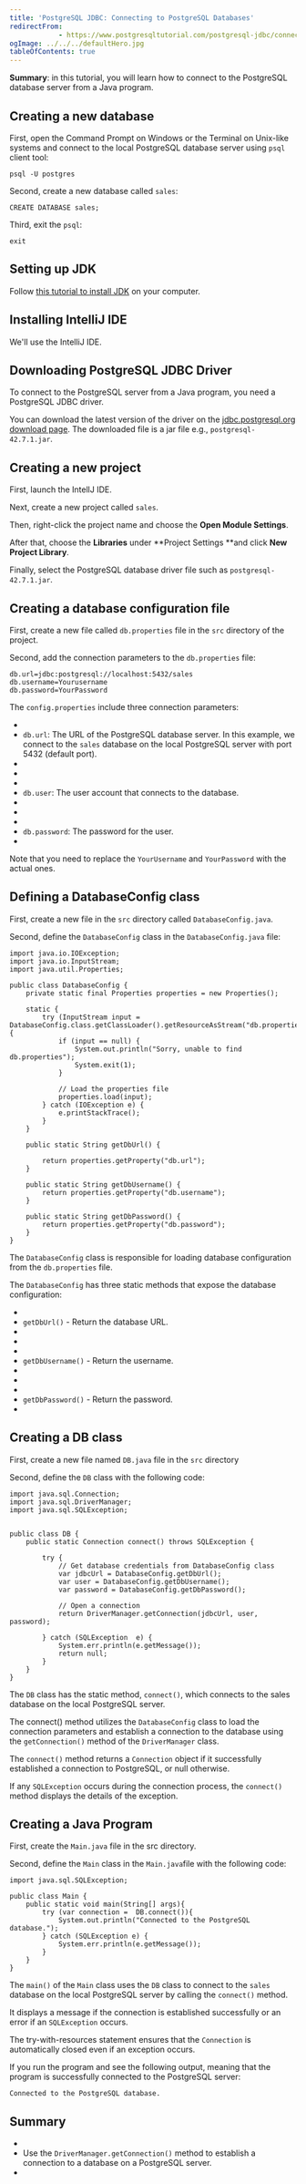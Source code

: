 ```yaml
---
title: 'PostgreSQL JDBC: Connecting to PostgreSQL Databases'
redirectFrom: 
            - https://www.postgresqltutorial.com/postgresql-jdbc/connecting-to-postgresql-database/
ogImage: ../../../defaultHero.jpg
tableOfContents: true
---
```



**Summary**: in this tutorial, you will learn how to connect to the PostgreSQL database server from a Java program.





## Creating a new database





First, open the Command Prompt on Windows or the Terminal on Unix-like systems and connect to the local PostgreSQL database server using `psql` client tool:





```
psql -U postgres
```





Second, create a new database called `sales`:





```
CREATE DATABASE sales;
```





Third, exit the `psql`:





```
exit
```





## Setting up JDK





Follow [this tutorial to install JDK](https://www.javazerotomastery.com/java-tutorial/install-jdk/) on your computer.





## Installing IntelliJ IDE





We'll use the IntelliJ IDE.





## Downloading PostgreSQL JDBC Driver





To connect to the PostgreSQL server from a Java program, you need a PostgreSQL JDBC driver.





You can download the latest version of the driver on the [jdbc.postgresql.org download page](https://jdbc.postgresql.org/download/). The downloaded file is a jar file e.g., `postgresql-42.7.1.jar`.





## Creating a new project





First, launch the IntellJ IDE.





Next, create a new project called `sales`.





Then, right-click the project name and choose the **Open Module Settings**.





After that, choose the **Libraries** under **Project Settings **and click **New Project Library**.





Finally, select the PostgreSQL database driver file such as `postgresql-42.7.1.jar`.





## Creating a database configuration file





First, create a new file called `db.properties` file in the `src` directory of the project.





Second, add the connection parameters to the `db.properties` file:





```
db.url=jdbc:postgresql://localhost:5432/sales
db.username=Yourusername
db.password=YourPassword
```





The `config.properties` include three connection parameters:





- 
- `db.url`: The URL of the PostgreSQL database server. In this example, we connect to the `sales` database on the local PostgreSQL server with port 5432 (default port).
- 
-
- 
- `db.user`: The user account that connects to the database.
- 
-
- 
- `db.password`: The password for the user.
- 





Note that you need to replace the `YourUsername` and `YourPassword` with the actual ones.





## Defining a DatabaseConfig class





First, create a new file in the `src` directory called `DatabaseConfig.java`.





Second, define the `DatabaseConfig` class in the `DatabaseConfig.java` file:





```
import java.io.IOException;
import java.io.InputStream;
import java.util.Properties;

public class DatabaseConfig {
    private static final Properties properties = new Properties();

    static {
        try (InputStream input = DatabaseConfig.class.getClassLoader().getResourceAsStream("db.properties")) {
            if (input == null) {
                System.out.println("Sorry, unable to find db.properties");
                System.exit(1);
            }

            // Load the properties file
            properties.load(input);
        } catch (IOException e) {
            e.printStackTrace();
        }
    }

    public static String getDbUrl() {

        return properties.getProperty("db.url");
    }

    public static String getDbUsername() {
        return properties.getProperty("db.username");
    }

    public static String getDbPassword() {
        return properties.getProperty("db.password");
    }
}
```





The `DatabaseConfig` class is responsible for loading database configuration from the `db.properties` file.





The `DatabaseConfig` has three static methods that expose the database configuration:





- 
- `getDbUrl()` - Return the database URL.
- 
-
- 
- `getDbUsername()` - Return the username.
- 
-
- 
- `getDbPassword()` - Return the password.
- 





## Creating a DB class





First, create a new file named `DB.java` file in the `src` directory





Second, define the `DB` class with the following code:





```
import java.sql.Connection;
import java.sql.DriverManager;
import java.sql.SQLException;


public class DB {
    public static Connection connect() throws SQLException {

        try {
            // Get database credentials from DatabaseConfig class
            var jdbcUrl = DatabaseConfig.getDbUrl();
            var user = DatabaseConfig.getDbUsername();
            var password = DatabaseConfig.getDbPassword();

            // Open a connection
            return DriverManager.getConnection(jdbcUrl, user, password);

        } catch (SQLException  e) {
            System.err.println(e.getMessage());
            return null;
        }
    }
}
```





The `DB` class has the static method, `connect()`, which connects to the sales database on the local PostgreSQL server.





The connect() method utilizes the `DatabaseConfig` class to load the connection parameters and establish a connection to the database using the `getConnection()` method of the `DriverManager` class.





The `connect()` method returns a `Connection` object if it successfully established a connection to PostgreSQL, or null otherwise.





If any `SQLException` occurs during the connection process, the `connect()` method displays the details of the exception.





## Creating a Java Program





First, create the `Main.java` file in the src directory.





Second, define the `Main` class in the `Main.java`file with the following code:





```
import java.sql.SQLException;

public class Main {
    public static void main(String[] args){
        try (var connection =  DB.connect()){
            System.out.println("Connected to the PostgreSQL database.");
        } catch (SQLException e) {
            System.err.println(e.getMessage());
        }
    }
}
```





The `main()` of the `Main` class uses the `DB` class to connect to the `sales` database on the local PostgreSQL server by calling the `connect()` method.





It displays a message if the connection is established successfully or an error if an `SQLException` occurs.





The try-with-resources statement ensures that the `Connection` is automatically closed even if an exception occurs.





If you run the program and see the following output, meaning that the program is successfully connected to the PostgreSQL server:





```
Connected to the PostgreSQL database.
```





## Summary





- 
- Use the `DriverManager.getConnection()` method to establish a connection to a database on a PostgreSQL server.
- 


